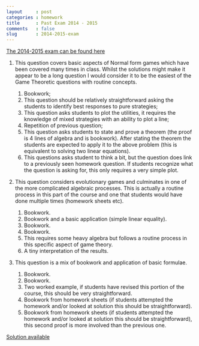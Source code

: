 ```yaml
---
layout     : post
categories : homework
title      : Past Exam 2014 - 2015
comments   : false
slug       : 2014-2015-exam
---
```


[The 2014-2015 exam can be found here]({{site.baseurl}}/Exam/2014-2015.pdf)

1.  This question covers basic aspects of Normal form games which have
    been covered many times in class. Whilst the solutions might make it
    appear to be a long question I would consider it to be the easiest
    of the Game Theoretic questions with routine concepts.

    1.  Bookwork;
    2.  This question should be relatively straightforward asking the
        students to identify best responses to pure strategies;
    3.  This question asks students to plot the utilities, it requires
        the knowledge of mixed strategies with an ability to plot a
        line;
    4.  Repetition of previous question;
    5.  This question asks students to state and prove a theorem (the
        proof is 4 lines of algebra and is bookwork). After stating the
        theorem the students are expected to apply it to the above
        problem (this is equivalent to solving two linear equations).
    6.  This questions asks student to think a bit, but the question
        does link to a previously seen homework question. If students
        recognize what the question is asking for, this only requires a
        very simple plot.

2.  This question considers evolutionary games and culminates in one of
    the more complicated algebraic processes. This is actually a routine
    process in this part of the course and one that students would have
    done multiple times (homework sheets etc).

    1.  Bookwork.
    2.  Bookwork and a basic application (simple linear equality).
    3.  Bookwork.
    4.  Bookwork.
    5.  This requires some heavy algebra but follows a routine process
        in this specific aspect of game theory.
    6.  A tiny interpretation of the results.

2.  This question is a mix of bookwork and application of basic
    formulae.

    1.  Bookwork.
    2.  Bookwork.
    3.  Two worked example, if students have revised this portion of the
        course, this should be very straightforward.
    4.  Bookwork from homework sheets (if students attempted the
        homework and/or looked at solution this should be
        straightforward).
    5.  Bookwork from homework sheets (if students attempted the
        homework and/or looked at solution this should be
        straightforward), this second proof is more involved than the
        previous one.

[Solution available]({{site.baseurl}}/Exam/solution-2014-2015.pdf)
